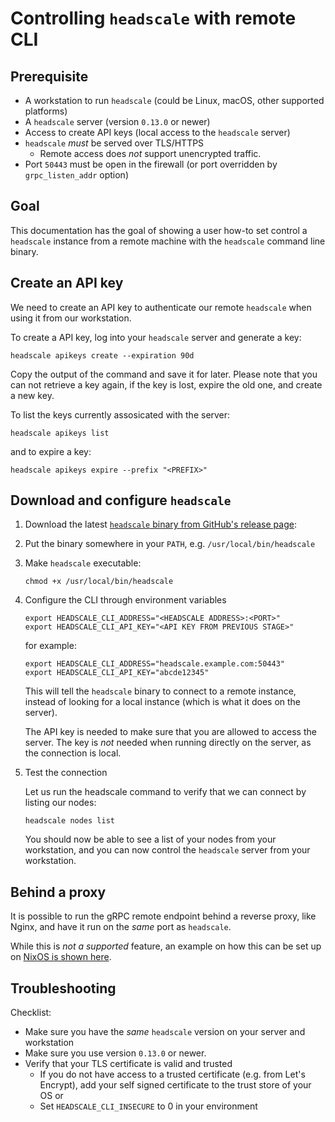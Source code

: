 # Controlling `headscale` with remote CLI

## Prerequisite

- A workstation to run `headscale` (could be Linux, macOS, other supported platforms)
- A `headscale` server (version `0.13.0` or newer)
- Access to create API keys (local access to the `headscale` server)
- `headscale` _must_ be served over TLS/HTTPS
  - Remote access does _not_ support unencrypted traffic.
- Port `50443` must be open in the firewall (or port overridden by `grpc_listen_addr` option)

## Goal

This documentation has the goal of showing a user how-to set control a `headscale` instance
from a remote machine with the `headscale` command line binary.

## Create an API key

We need to create an API key to authenticate our remote `headscale` when using it from our workstation.

To create a API key, log into your `headscale` server and generate a key:

```shell
headscale apikeys create --expiration 90d
```

Copy the output of the command and save it for later. Please note that you can not retrieve a key again,
if the key is lost, expire the old one, and create a new key.

To list the keys currently assosicated with the server:

```shell
headscale apikeys list
```

and to expire a key:

```shell
headscale apikeys expire --prefix "<PREFIX>"
```

## Download and configure `headscale`

1. Download the latest [`headscale` binary from GitHub's release page](https://github.com/metal0/headscale/releases):

2. Put the binary somewhere in your `PATH`, e.g. `/usr/local/bin/headscale`

3. Make `headscale` executable:

   ```shell
   chmod +x /usr/local/bin/headscale
   ```

4. Configure the CLI through environment variables

   ```shell
   export HEADSCALE_CLI_ADDRESS="<HEADSCALE ADDRESS>:<PORT>"
   export HEADSCALE_CLI_API_KEY="<API KEY FROM PREVIOUS STAGE>"
   ```

   for example:

   ```shell
   export HEADSCALE_CLI_ADDRESS="headscale.example.com:50443"
   export HEADSCALE_CLI_API_KEY="abcde12345"
   ```

   This will tell the `headscale` binary to connect to a remote instance, instead of looking
   for a local instance (which is what it does on the server).

   The API key is needed to make sure that you are allowed to access the server. The key is _not_
   needed when running directly on the server, as the connection is local.

5. Test the connection

   Let us run the headscale command to verify that we can connect by listing our nodes:

   ```shell
   headscale nodes list
   ```

   You should now be able to see a list of your nodes from your workstation, and you can
   now control the `headscale` server from your workstation.

## Behind a proxy

It is possible to run the gRPC remote endpoint behind a reverse proxy, like Nginx, and have it run on the _same_ port as `headscale`.

While this is _not a supported_ feature, an example on how this can be set up on
[NixOS is shown here](https://github.com/kradalby/dotfiles/blob/4489cdbb19cddfbfae82cd70448a38fde5a76711/machines/headscale.oracldn/headscale.nix#L61-L91).

## Troubleshooting

Checklist:

- Make sure you have the _same_ `headscale` version on your server and workstation
- Make sure you use version `0.13.0` or newer.
- Verify that your TLS certificate is valid and trusted
  - If you do not have access to a trusted certificate (e.g. from Let's Encrypt), add your self signed certificate to the trust store of your OS or
  - Set `HEADSCALE_CLI_INSECURE` to 0 in your environment
